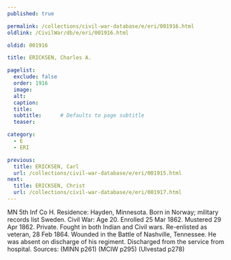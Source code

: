 ```yaml
---
published: true

permalink: /collections/civil-war-database/e/eri/001916.html
oldlink: /CivilWar/db/e/eri/001916.html

oldid: 001916

title: ERICKSEN, Charles A.

pagelist:
  exclude: false
  order: 1916
  image: 
  alt:
  caption:
  title:
  subtitle:      # Defaults to page subtitle
  teaser:

category: 
  - E 
  - ERI

previous:
  title: ERICKSEN, Carl
  url: /collections/civil-war-database/e/eri/001915.html  
next:
  title: ERICKSEN, Christ
  url: /collections/civil-war-database/e/eri/001917.html   
---
```

MN 5th Inf Co H. Residence: Hayden, Minnesota. Born in Norway; military records list Sweden. Civil War: Age 20. Enrolled 25 Mar 1862. Mustered 29 Apr 1862. Private. Fought in both Indian and Civil wars. Re-enlisted as veteran, 28 Feb 1864. Wounded in the Battle of Nashville, Tennessee. He was absent on discharge of his regiment. Discharged from the service from hospital. Sources: (MINN p261) (MCIW p295) (Ulvestad p278)